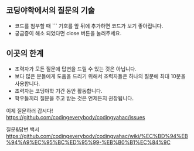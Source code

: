 
## 코딩야학에서의 질문의 기술
- 코드를 첨부할 때 \`\`\` 기호를 앞 뒤에 추가하면 코드가 보기 좋아집니다.
- 궁금증이 해소 되었다면 close 버튼을 눌러주세요.

## 이곳의 한계
- 조력자가 모든 질문에 답변을 드릴 수 있는 것은 아닙니다.
- 보다 많은 분들에게 도움을 드리기 위해서 조력자들은 하나의 질문에 최대 10분을 사용합니다. 
- 조력자는 코딩야학 기간 동안 활동합니다.
- 학우들끼리 질문을 주고 받는 것은 언제든지 권장됩니다.

이제 질문하러 갑시다!
https://github.com/codingeverybody/codingyahac/issues

질문&답변 백서
https://github.com/codingeverybody/codingyahac/wiki/%EC%BD%94%EB%94%A9%EC%95%BC%ED%95%99-%EB%B0%B1%EC%84%9C
